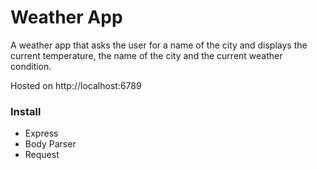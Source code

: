 # Weather App

A weather app that asks the user for a name of the city and displays the current temperature, the name of the city and the current weather condition.

Hosted on http://localhost:6789

### Install

* Express
* Body Parser
* Request


